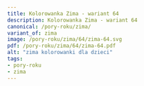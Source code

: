 ```yaml
---
title: Kolorowanka Zima - wariant 64
description: Kolorowanka Zima - wariant 64
canonical: /pory-roku/zima/
variant_of: zima
image: /pory-roku/zima/64/zima-64.svg
pdf: /pory-roku/zima/64/zima-64.pdf
alt: "zima kolorowanki dla dzieci"
tags:
- pory-roku
- zima
---
```

